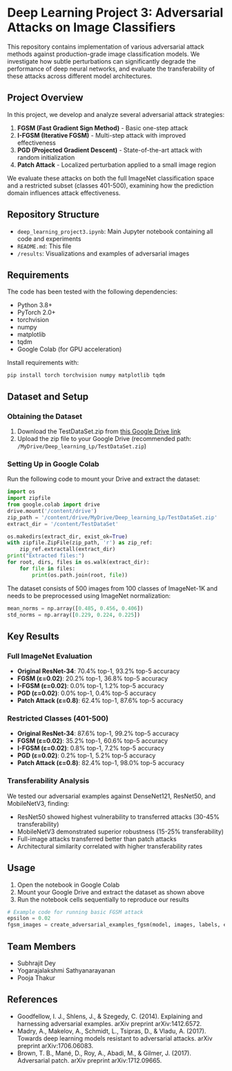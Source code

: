 # Deep Learning Project 3: Adversarial Attacks on Image Classifiers

This repository contains implementation of various adversarial attack methods against production-grade image classification models. We investigate how subtle perturbations can significantly degrade the performance of deep neural networks, and evaluate the transferability of these attacks across different model architectures.

## Project Overview

In this project, we develop and analyze several adversarial attack strategies:

1. **FGSM (Fast Gradient Sign Method)** - Basic one-step attack
2. **I-FGSM (Iterative FGSM)** - Multi-step attack with improved effectiveness
3. **PGD (Projected Gradient Descent)** - State-of-the-art attack with random initialization
4. **Patch Attack** - Localized perturbation applied to a small image region

We evaluate these attacks on both the full ImageNet classification space and a restricted subset (classes 401-500), examining how the prediction domain influences attack effectiveness.

## Repository Structure

- `deep_learning_project3.ipynb`: Main Jupyter notebook containing all code and experiments
- `README.md`: This file
- `/results`: Visualizations and examples of adversarial images

## Requirements

The code has been tested with the following dependencies:
- Python 3.8+
- PyTorch 2.0+
- torchvision
- numpy
- matplotlib
- tqdm
- Google Colab (for GPU acceleration)

Install requirements with:
```
pip install torch torchvision numpy matplotlib tqdm
```

## Dataset and Setup

### Obtaining the Dataset
1. Download the TestDataSet.zip from [this Google Drive link](https://drive.google.com/file/d/1u8JqVAnviTdIo8xsjIBTvnSm59K0sZ6l/view?usp=sharing)
2. Upload the zip file to your Google Drive (recommended path: `/MyDrive/Deep_learning_Lp/TestDataSet.zip`)

### Setting Up in Google Colab
Run the following code to mount your Drive and extract the dataset:

```python
import os
import zipfile
from google.colab import drive
drive.mount('/content/drive')
zip_path = '/content/drive/MyDrive/Deep_learning_Lp/TestDataSet.zip'
extract_dir = '/content/TestDataSet'

os.makedirs(extract_dir, exist_ok=True)
with zipfile.ZipFile(zip_path, 'r') as zip_ref:
    zip_ref.extractall(extract_dir)
print("Extracted files:")
for root, dirs, files in os.walk(extract_dir):
    for file in files:
        print(os.path.join(root, file))
```

The dataset consists of 500 images from 100 classes of ImageNet-1K and needs to be preprocessed using ImageNet normalization:
```python
mean_norms = np.array([0.485, 0.456, 0.406])
std_norms = np.array([0.229, 0.224, 0.225])
```

## Key Results

### Full ImageNet Evaluation
- **Original ResNet-34**: 70.4% top-1, 93.2% top-5 accuracy
- **FGSM (ε=0.02)**: 20.2% top-1, 36.8% top-5 accuracy
- **I-FGSM (ε=0.02)**: 0.0% top-1, 1.2% top-5 accuracy
- **PGD (ε=0.02)**: 0.0% top-1, 0.4% top-5 accuracy
- **Patch Attack (ε=0.8)**: 62.4% top-1, 87.6% top-5 accuracy

### Restricted Classes (401-500)
- **Original ResNet-34**: 87.6% top-1, 99.2% top-5 accuracy
- **FGSM (ε=0.02)**: 35.2% top-1, 60.6% top-5 accuracy
- **I-FGSM (ε=0.02)**: 0.8% top-1, 7.2% top-5 accuracy
- **PGD (ε=0.02)**: 0.2% top-1, 5.2% top-5 accuracy
- **Patch Attack (ε=0.8)**: 82.4% top-1, 98.0% top-5 accuracy

### Transferability Analysis
We tested our adversarial examples against DenseNet121, ResNet50, and MobileNetV3, finding:
- ResNet50 showed highest vulnerability to transferred attacks (30-45% transferability)
- MobileNetV3 demonstrated superior robustness (15-25% transferability)
- Full-image attacks transferred better than patch attacks
- Architectural similarity correlated with higher transferability rates

## Usage

1. Open the notebook in Google Colab
2. Mount your Google Drive and extract the dataset as shown above
3. Run the notebook cells sequentially to reproduce our results

```python
# Example code for running basic FGSM attack
epsilon = 0.02
fgsm_images = create_adversarial_examples_fgsm(model, images, labels, epsilon)
```

## Team Members
- Subhrajit Dey
- Yogarajalakshmi Sathyanarayanan
- Pooja Thakur

## References

- Goodfellow, I. J., Shlens, J., & Szegedy, C. (2014). Explaining and harnessing adversarial examples. arXiv preprint arXiv:1412.6572.
- Madry, A., Makelov, A., Schmidt, L., Tsipras, D., & Vladu, A. (2017). Towards deep learning models resistant to adversarial attacks. arXiv preprint arXiv:1706.06083.
- Brown, T. B., Mané, D., Roy, A., Abadi, M., & Gilmer, J. (2017). Adversarial patch. arXiv preprint arXiv:1712.09665.
